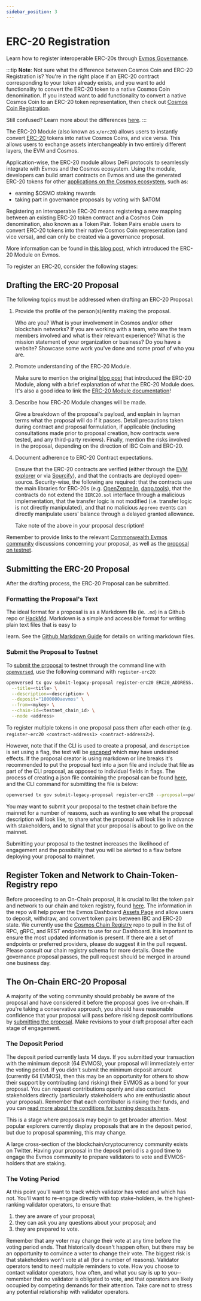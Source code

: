 ```yaml
---
sidebar_position: 3
---
```


# ERC-20 Registration

Learn how to register interoperable ERC-20s through [Evmos Governance](./governance).

:::tip
**Note**: Not sure what the difference between Cosmos Coin and ERC-20 Registration is?
You're in the right place if an ERC-20 contract corresponding to your token already exists,
and you want to add functionality to convert the ERC-20 token to a native Cosmos Coin denomination.
If you instead want to add functionality to convert a native Cosmos Coin to an ERC-20 token representation,
then check out [Cosmos Coin Registration](./cosmos-coin-registration).

Still confused? Learn more about the differences [here](https://docs.openverse.network/protocol/modules/erc20#concepts).
:::

The ERC-20 Module (also known as `x/erc20`) allows users to instantly convert
[ERC-20](https://ethereum.org/en/developers/docs/standards/tokens/erc-20) tokens into native Cosmos Coins, and vice versa.
This allows users to exchange assets interchangeably in two entirely different layers, the EVM and Cosmos.

Application-wise, the ERC-20 module allows DeFi protocols to seamlessly integrate with Evmos and the Cosmos ecosystem.
Using the module, developers can build smart contracts on Evmos
and use the generated ERC-20 tokens for other [applications on the Cosmos ecosystem](https://mapofzones.com), such as:

- earning $OSMO staking rewards
- taking part in governance proposals by voting with $ATOM

Registering an interoperable ERC-20 means registering a new mapping between an existing ERC-20 token contract
and a Cosmos Coin denomination, also known as a Token Pair.
Token Pairs enable users to convert ERC-20 tokens into their native Cosmos Coin representation (and vice versa),
and can only be created via a governance proposal.

More information can be found in [this blog post](https://medium.com/openverse/introducing-evmos-erc20-module-f40a61e05273),
which introduced the ERC-20 Module on Evmos.

To register an ERC-20, consider the following stages:

## Drafting the ERC-20 Proposal

The following topics must be addressed when drafting an ERC-20 Proposal:

1. Provide the profile of the person(s)/entity making the proposal.

   Who are you? What is your involvement in Cosmos and/or other blockchain networks?
   If you are working with a team, who are the team members involved and what is their relevant experience?
   What is the mission statement of your organization or business? Do you have a website?
   Showcase some work you've done and some proof of who you are.

2. Promote understanding of the ERC-20 Module.

   Make sure to mention the original [blog post](https://medium.com/openverse/introducing-evmos-erc20-module-f40a61e05273)
   that introduced the ERC-20 Module, along with a brief explanation of what the ERC-20 Module does.
It's also a good idea to link the [ERC-20 Module documentation](https://docs.openverse.network/protocol/modules/erc20/)!

3. Describe how ERC-20 Module changes will be made.

   Give a breakdown of the proposal's payload, and explain in layman terms what the proposal will do if it passes.
   Detail precautions taken during contract and proposal formulation, if applicable
   (including consultations made prior to proposal creation, how contracts were tested, and any third-party reviews).
   Finally, mention the risks involved in the proposal, depending on the direction of IBC Coin and ERC-20.

4. Document adherence to ERC-20 Contract expectations.

   Ensure that the ERC-20 contracts are verified (either through the [EVM explorer](https://evm.openverse.network)
   or via [Sourcify](https://sourcify.dev)), and that the contracts are deployed open-source.
   Security-wise, the following are required: that the contracts use the main libraries for ERC-20s
   (e.g. [OpenZeppelin](https://docs.openzeppelin.com/contracts/4.x/erc20), [dapp.tools](https://dapp.tools/)),
   that the contracts do not extend the `IERC20.sol` interface through a malicious implementation,
   that the transfer logic is not modified (i.e. transfer logic is not directly manipulated),
   and that no malicious `Approve` events can directly manipulate users' balance through a delayed granted allowance.

   Take note of the above in your proposal description!

Remember to provide links to the relevant [Commonwealth Evmos community](https://commonwealth.im/openverse) discussions
concerning your proposal, as well as the [proposal on testnet](#submit-the-proposal-to-testnet).

## Submitting the ERC-20 Proposal

After the drafting process, the ERC-20 Proposal can be submitted.

### Formatting the Proposal's Text

The ideal format for a proposal is as a Markdown file (ie.
`.md`) in a Github repo or [HackMd](https://hackmd.io/).
Markdown
is a simple and accessible format for writing plain text files that is easy to

<!-- markdown-link-check-disable-next-line -->

learn.
See the [Github Markdown Guide](https://docs.github.com/en/get-started/writing-on-github/getting-started-with-writing-and-formatting-on-github/basic-writing-and-formatting-syntax)
for details on writing markdown files.

### Submit the Proposal to Testnet

To [submit the proposal](governance/submit-a-proposal) to testnet through the command line
with [`openversed`](https://docs.openverse.network/protocol/openverse-cli#using-openversed), use the following command with `register-erc20`:

```bash
openversed tx gov submit-legacy-proposal register-erc20 ERC20_ADDRESS...\
  --title=<title> \
  --description=<description> \
  --deposit="1000000aevmos" \
  --from=<mykey> \
  --chain-id=<testnet_chain_id> \
  --node <address>
```

To register multiple tokens in one proposal pass them after each other
(e.g. `register-erc20 <contract-address1> <contract-address2>`).

However, note that if the CLI is used to create a proposal, and `description` is set using a flag,
the text will be [escaped](https://en.wikipedia.org/wiki/Escape_sequences_in_C) which may have undesired effects.
If the proposal creator is using markdown or line breaks it's recommended to put the proposal text into a json file
and include that file as part of the CLI proposal, as opposed to individual fields in flags.
The process of creating a json file containing the proposal can be found
[here](governance/submit-a-proposal#formatting-the-json-file-for-the-governance-proposal),
and the CLI command for submitting the file is below:

```bash
openversed tx gov submit-legacy-proposal register-erc20 --proposal=<path/to/proposal.json>
```

You may want to submit your proposal to the testnet chain before the mainnet for a number of reasons,
such as wanting to see what the proposal description will look like,
to share what the proposal will look like in advance with stakeholders,
and to signal that your proposal is about to go live on the mainnet.

Submitting your proposal to the testnet increases the likelihood of engagement
and the possibility that you will be alerted to a flaw before deploying your proposal to mainnet.

## Register Token and Network to Chain-Token-Registry repo

Before proceeding to an On-Chain proposal,
it is crucial to list the token pair and network to our chain and token registry,
found [here](https://github.com/openverse/chain-token-registry).
The information in the repo will help power the Evmos Dashboard [Assets Page](https://app.openverse.network/assets)
and allow users to deposit, withdraw, and convert token pairs between IBC and ERC-20 state.
We currently use the [Cosmos Chain Registry](https://github.com/cosmos/chain-registry) repo
to pull in the list of RPC, gRPC, and REST endpoints to use for our Dashboard.
It is important to ensure the most updated information is present.
If there are a set of endpoints or preferred providers, please do suggest it in the pull request.
Please consult our chain registry schema for more details.
Once the governance proposal passes, the pull request should be merged in around one business day.

## The On-Chain ERC-20 Proposal

A majority of the voting community should probably be aware of the proposal
and have considered it before the proposal goes live on-chain.
If you're taking a conservative approach, you should have reasonable confidence
that your proposal will pass before risking deposit contributions by [submitting the proposal](governance/submit-a-proposal).
Make revisions to your draft proposal after each stage of engagement.

### The Deposit Period

The deposit period currently lasts 14 days.
If you submitted your transaction with the minimum deposit (64 EVMOS),
your proposal will immediately enter the voting period.
If you didn't submit the minimum deposit amount (currently 64 EVMOS),
then this may be an opportunity for others to show their support
by contributing (and risking) their EVMOS as a bond for your proposal.
You can request contributions openly and also contact stakeholders directly
(particularly stakeholders who are enthusiastic about your proposal).
Remember that each contributor is risking their funds,
and you can [read more about the conditions for burning deposits here](governance/proposal-process#burned-deposits).

This is a stage where proposals may begin to get broader attention.
Most popular explorers currently display proposals that are in the deposit period,
but due to proposal spamming, this may change.

A large cross-section of the blockchain/cryptocurrency community exists on Twitter.
Having your proposal in the deposit period is a good time to engage the Evmos community to prepare validators to vote
and EVMOS-holders that are staking.

### The Voting Period

At this point you'll want to track which validator has voted and which has not.
You'll want to re-engage directly with top stake-holders, ie.
the highest-ranking validator operators, to ensure that:

1. they are aware of your proposal;
2. they can ask you any questions about your proposal; and
3. they are prepared to vote.

Remember that any voter may change their vote at any time before the voting period ends.
That historically doesn't happen often, but there may be an opportunity to convince a voter to change their vote.
The biggest risk is that stakeholders won't vote at all (for a number of reasons).
Validator operators tend to need multiple reminders to vote.
How you choose to contact validator operators, how often, and what you say is up to you--
remember that no validator is obligated to vote,
and that operators are likely occupied by competing demands for their attention.
Take care not to stress any potential relationship with validator operators.